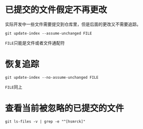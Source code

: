 # 已提交的文件假定不再更改
实际开发中一些文件需要提交到仓库里，但是后面的更改又不需要追踪。

    git update-index --assume-unchanged FILE

`FILE`只能是文件或者文件通配符

# 恢复追踪

    git update-index --no-assume-unchanged FILE

`FILE`同上

# 查看当前被忽略的已提交的文件

    git ls-files -v | grep -e "^[hsmrck]"

